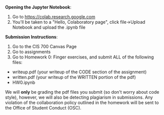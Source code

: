 **Opening the Jupyter Notebook**:
1. Go to https://colab.research.google.com
2. You'll be taken to a "Hello, Colaboratory page", click file->Upload Notebook and upload the .ipynb file

**Submission Instructions**:
1. Go to the CIS 700 Canvas Page
2. Go to assignments
3. Go to Homework 0: Finger exercises, and submit ALL of the following files:
  * writeup.pdf (your writeup of the CODE section of the assignment)
  * written.pdf (your writeup of the WRITTEN portion of the pdf)
  * HW0.ipynb

We will **only** be grading the pdf files you submit (so don't worry about code style), however, we will also be detecting plagiarism in submissions. Any violation of the collaboration policy outlined in the homework will be sent to the Office of Student Conduct (OSC). 

